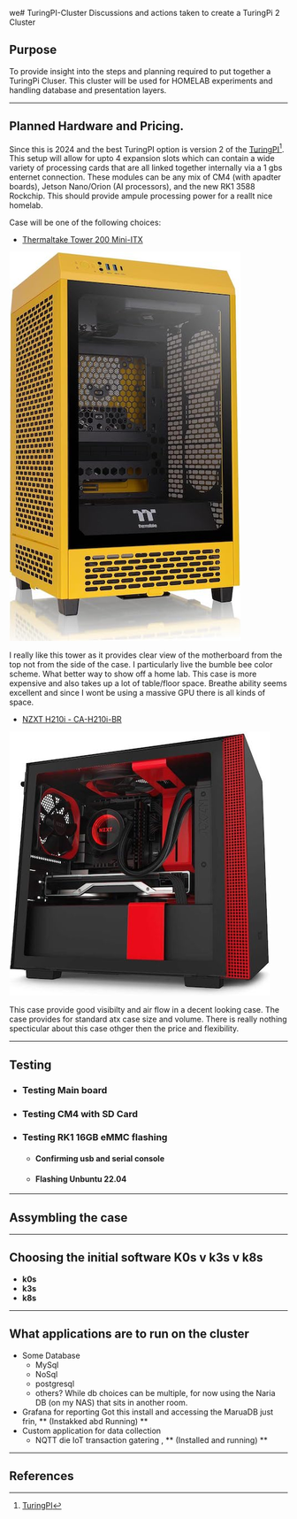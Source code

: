 we# TuringPI-Cluster
Discussions and actions taken to create a TuringPi 2 Cluster

## Purpose

To provide insight into the steps and planning required to put together a TuringPi Cluser.  This cluster will be used for HOMELAB experiments and handling database and presentation layers.

----

## Planned Hardware and Pricing.

Since this is 2024 and the best TuringPI option is version 2 of the [TuringPI](https://docs.turingpi.com/docs/turing-pi2-intro)[^1].  This setup will allow for upto 4 expansion slots which can contain a wide variety of processing cards that are all linked together internally via a 1 gbs enternet connection.  These modules can be any mix of CM4 (with apadter boards), Jetson Nano/Orion (AI processors), and the new RK1 3588 Rockchip. This should provide ampule processing power for a reallt nice homelab.

Case will be one of the following choices:
*  [Thermaltake Tower 200 Mini-ITX](https://www.amazon.com/dp/B0CQ32LMQF/?coliid=I3ENRBT38RE58T&colid=BTFFRD46RDAH&psc=1&ref_=list_c_wl_lv_ov_lig_dp_it)

 ![](img/ThermaltakeTower200-50.jpg)

 I really like this tower as it provides clear view of the motherboard from the top not from the side of the case.  I particularly live the bumble bee color scheme.  What better way to show off a home lab.  This case is more expensive and also takes up a lot of table/floor space.  Breathe ability seems excellent and since I wont be using a massive GPU there is all kinds of space.

*  [NZXT H210i - CA-H210i-BR](https://www.amazon.com/gp/product/B07T7L74D5/ref=ox_sc_saved_title_6?smid=&psc=1)

 ![](img/NZXT-H210-50i.jpg)

This case provide good visibilty and air flow in a decent looking case.  The case provides for standard atx case size and volume.  There is really nothing specticular about this case othger then the price and flexibility.

----

## Testing

* ### Testing Main board

* ### Testing CM4 with SD Card

* ### Testing RK1 16GB eMMC flashing
  * #### Confirming usb and serial console
  * #### Flashing Unbuntu 22.04

----

## Assymbling the case



----

## Choosing the initial software K0s v k3s v k8s

* **k0s**
* **k3s**
* **k8s**


----

## What applications are to run on the cluster

* Some Database
  * MySql
  * NoSql
  * postgresql
  * others?
    While db choices can be multiple, for now using the Naria DB (on my NAS) that sits in another room.
* Grafana for reporting  Got this install and accessing the MaruaDB just frin, ** (Instakked abd Running) **
* Custom application for data collection
  * NQTT die IoT transaction gatering , ** (Installed and running) ** 

----

## References

[^1]: [TuringPI](https://docs.turingpi.com/docs/turing-pi2-intro)


